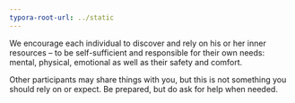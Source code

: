 ```yaml
---
typora-root-url: ../static
---
```


We encourage each individual to discover and rely on his or her inner resources – to be self-sufficient and responsible for their own needs: mental, physical, emotional as well as their safety and comfort.

Other participants may share things with you, but this is not something you should rely on or expect.  Be prepared, but do ask for help when needed.

